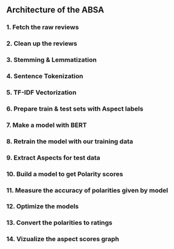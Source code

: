 ## Architecture of the ABSA

### 1. Fetch the raw reviews


### 2. Clean up the reviews


### 3. Stemming & Lemmatization


### 4. Sentence Tokenization


### 5. TF-IDF Vectorization


### 6. Prepare train & test sets with Aspect labels


### 7. Make a model with BERT


### 8. Retrain the model with our training data


### 9. Extract Aspects for test data


### 10. Build a model to get Polarity scores


### 11. Measure the accuracy of polarities given by model 


### 12. Optimize the models 


### 13. Convert the polarities to ratings


### 14. Vizualize the aspect scores graph
